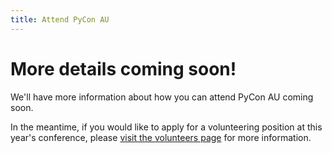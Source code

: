 ```yaml
---
title: Attend PyCon AU
---
```


# More details coming soon!

We'll have more information about how you can attend PyCon AU coming soon.

In the meantime, if you would like to apply for a volunteering position at this year's conference, please [visit the volunteers page](/attend/volunteer) for more information.